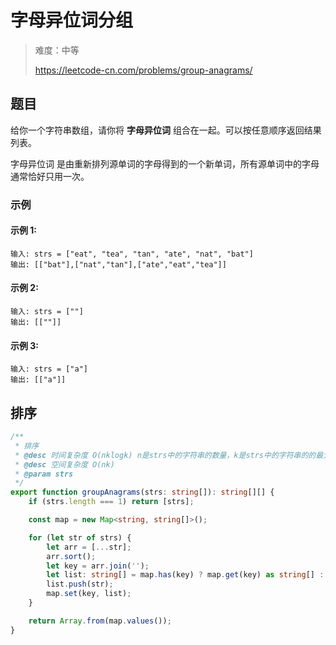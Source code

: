 # 字母异位词分组

> 难度：中等
>
> https://leetcode-cn.com/problems/group-anagrams/

## 题目

给你一个字符串数组，请你将 **字母异位词** 组合在一起。可以按任意顺序返回结果列表。

字母异位词 是由重新排列源单词的字母得到的一个新单词，所有源单词中的字母通常恰好只用一次。

### 示例
#### 示例 1:
```
输入: strs = ["eat", "tea", "tan", "ate", "nat", "bat"]
输出: [["bat"],["nat","tan"],["ate","eat","tea"]]
```
#### 示例 2:
```
输入: strs = [""]
输出: [[""]]
```
#### 示例 3:
```
输入: strs = ["a"]
输出: [["a"]]
```

## 排序
```typescript
/**
 * 排序
 * @desc 时间复杂度 O(nklogk) n是strs中的字符串的数量，k是strs中的字符串的的最大长度
 * @desc 空间复杂度 O(nk)
 * @param strs
 */
export function groupAnagrams(strs: string[]): string[][] {
    if (strs.length === 1) return [strs];

    const map = new Map<string, string[]>();

    for (let str of strs) {
        let arr = [...str];
        arr.sort();
        let key = arr.join('');
        let list: string[] = map.has(key) ? map.get(key) as string[] : [];
        list.push(str);
        map.set(key, list);
    }

    return Array.from(map.values());
}
```